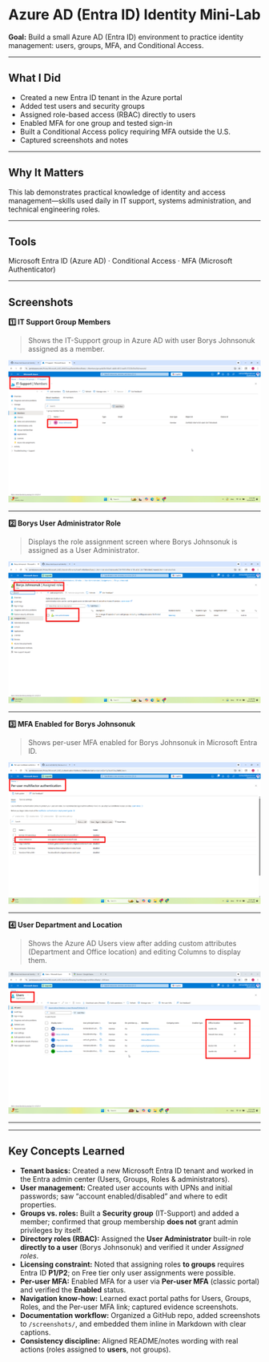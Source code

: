 # Azure AD (Entra ID) Identity Mini-Lab

**Goal:** Build a small Azure AD (Entra ID) environment to practice identity management: users, groups, MFA, and Conditional Access.

---

## What I Did
- Created a new Entra ID tenant in the Azure portal  
- Added test users and security groups  
- Assigned role-based access (RBAC) directly to users 
- Enabled MFA for one group and tested sign-in  
- Built a Conditional Access policy requiring MFA outside the U.S.  
- Captured screenshots and notes

---

## Why It Matters
This lab demonstrates practical knowledge of identity and access management—skills used daily in IT support, systems administration, and technical engineering roles.

---

## Tools
Microsoft Entra ID (Azure AD) · Conditional Access · MFA (Microsoft Authenticator)

---

## Screenshots

**1️⃣ IT Support Group Members**
> Shows the IT-Support group in Azure AD with user Borys Johnsonuk assigned as a member.

![IT Support Group Members](https://github.com/olhazu-tech/azure-ad-identity-lab/blob/main/screenshots/azure_ad_identity_lab_screenshots_it_support_members.png)

---

**2️⃣ Borys User Administrator Role**
> Displays the role assignment screen where Borys Johnsonuk is assigned as a User Administrator.

![Borys User Administrator Role](https://github.com/olhazu-tech/azure-ad-identity-lab/blob/main/screenshots/azure_ad_identity_lab_screenshots_borys_user_admin_role.png)

---

**3️⃣ MFA Enabled for Borys Johnsonuk**  
> Shows per-user MFA enabled for Borys Johnsonuk in Microsoft Entra ID.
  
![Borys MFA Enabled](https://github.com/olhazu-tech/azure-ad-identity-lab/blob/main/screenshots/azure_ad_identity_lab_screenshots_borys_mfa_enabled.png)

---

**4️⃣ User Department and Location**  
> Shows the Azure AD Users view after adding custom attributes (Department and Office location) and editing Columns to display them.  

![User Department and Location](https://github.com/olhazu-tech/azure-ad-identity-lab/blob/main/screenshots/azure_ad_identity_lab_screenshots_user_department_location.png)

---


---
## Key Concepts Learned

- **Tenant basics:** Created a new Microsoft Entra ID tenant and worked in the Entra admin center (Users, Groups, Roles & administrators).
- **User management:** Created user accounts with UPNs and initial passwords; saw “account enabled/disabled” and where to edit properties.
- **Groups vs. roles:** Built a **Security group** (IT-Support) and added a member; confirmed that group membership **does not** grant admin privileges by itself.
- **Directory roles (RBAC):** Assigned the **User Administrator** built-in role **directly to a user** (Borys Johnsonuk) and verified it under *Assigned roles*.
- **Licensing constraint:** Noted that assigning roles **to groups** requires Entra ID **P1/P2**; on Free tier only user assignments were possible.
- **Per-user MFA:** Enabled MFA for a user via **Per-user MFA** (classic portal) and verified the **Enabled** status.
- **Navigation know-how:** Learned exact portal paths for Users, Groups, Roles, and the Per-user MFA link; captured evidence screenshots.
- **Documentation workflow:** Organized a GitHub repo, added screenshots to `/screenshots/`, and embedded them inline in Markdown with clear captions.
- **Consistency discipline:** Aligned README/notes wording with real actions (roles assigned to **users**, not groups).


